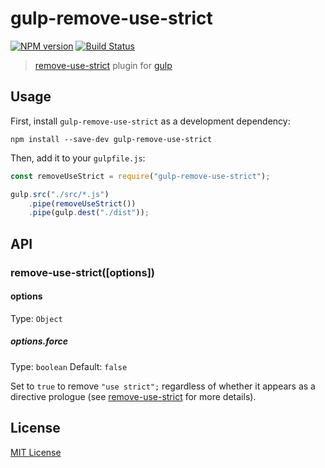 # gulp-remove-use-strict

[![NPM version][npm-image]][npm-url] [![Build Status][travis-image]][travis-url]


> [remove-use-strict](azu/remove-use-strict) plugin for [gulp](https://github.com/wearefractal/gulp)

## Usage

First, install `gulp-remove-use-strict` as a development dependency:

```shell
npm install --save-dev gulp-remove-use-strict
```

Then, add it to your `gulpfile.js`:

```javascript
const removeUseStrict = require("gulp-remove-use-strict");

gulp.src("./src/*.js")
	.pipe(removeUseStrict())
	.pipe(gulp.dest("./dist"));
```

## API

### remove-use-strict([options])

#### options

Type: `Object`

##### options.force

Type: `boolean`
Default: `false`

  Set to `true` to remove `"use strict";` regardless of whether it appears as a directive prologue (see [remove-use-strict](azu/remove-use-strict) for more details).


## License

[MIT License](http://en.wikipedia.org/wiki/MIT_License)

[npm-url]: https://npmjs.org/package/gulp-remove-use-strict
[npm-image]: https://badge.fury.io/js/gulp-remove-use-strict.png

[travis-url]: http://travis-ci.org/azu/gulp-remove-use-strict
[travis-image]: https://secure.travis-ci.org/azu/gulp-remove-use-strict.png?branch=master

[coveralls-url]: https://coveralls.io/r/azu/gulp-remove-use-strict
[coveralls-image]: https://coveralls.io/repos/azu/gulp-remove-use-strict/badge.png

[depstat-url]: https://david-dm.org/azu/gulp-remove-use-strict
[depstat-image]: https://david-dm.org/azu/gulp-remove-use-strict.png
